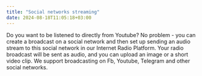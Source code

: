 ```yaml
---
title: "Social networks streaming"
date: 2024-08-18T11:05:18+03:00
---
```


Do you want to be listened to directly from Youtube? No problem - you can create a broadcast on a social network and then set up sending an audio stream to this social network in our Internet Radio Platform. Your radio broadcast will be sent as audio, and you can upload an image or a short video clip. We support broadcasting on Fb, Youtube, Telegram and other social networks.